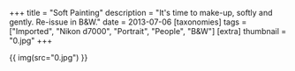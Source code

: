 +++
title = "Soft Painting"
description = "It's time to make-up, softly and gently. Re-issue in B&W."
date = 2013-07-06
[taxonomies]
tags = ["Imported", "Nikon d7000", "Portrait", "People", "B&W"]
[extra]
thumbnail = "0.jpg"
+++

{{ img(src="0.jpg") }}
